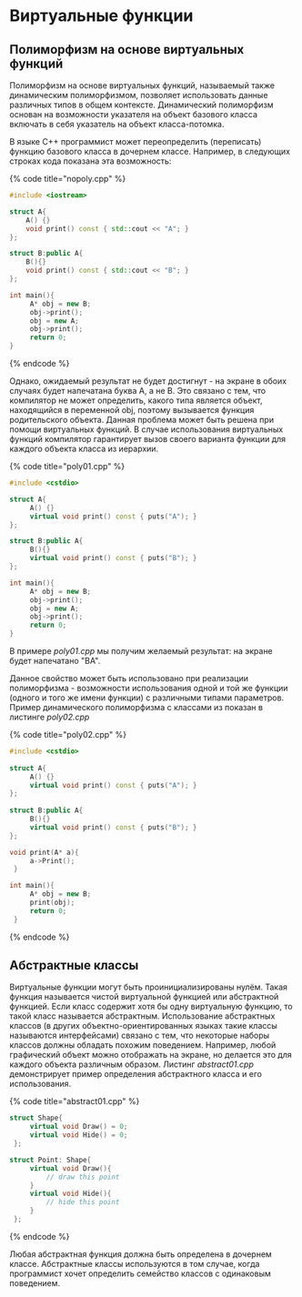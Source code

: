 # Виртуальные функции

## Полиморфизм на основе виртуальных функций

Полиморфизм на основе виртуальных функций, называемый также динамическим полиморфизмом, позволяет использовать данные различных типов в общем контексте. Динамический полиморфизм основан на возможности указателя на объект базового класса включать в себя указатель на объект класса-потомка.

В языке С++ программист может переопределить \(переписать\) функцию базового класса в дочернем классе. Например, в следующих строках кода показана эта возможность:

{% code title="nopoly.cpp" %}
```cpp
#include <iostream>

struct A{
    A() {}
    void print() const { std::cout << "A"; }
};

struct B:public A{
    B(){}
    void print() const { std::cout << "B"; }
};

int main(){
     A* obj = new B;
     obj->print();
     obj = new A;
     obj->print();
     return 0; 
}
```
{% endcode %}

Однако, ожидаемый результат не будет достигнут - на экране  в обоих случаях будет напечатана буква A, а не B. Это связано с тем, что компилятор не может определить, какого типа является объект, находящийся в переменной obj, поэтому вызывается функция родительского объекта. Данная проблема может быть решена при помощи виртуальных функций. В случае использования виртуальных функций компилятор гарантирует вызов своего варианта функции для каждого объекта класса из иерархии.

{% code title="poly01.cpp" %}
```cpp
#include <сstdio>

struct A{
     A() {}
     virtual void print() const { puts("A"); }
};

struct B:public A{
     B(){}
     virtual void print() const { puts("B"); }
};

int main(){
     A* obj = new B;
     obj->print();
     obj = new A;
     obj->print();
     return 0;
}

```

В примере _poly01.cpp_ мы получим желаемый результат: на экране будет напечатано "BA".

Данное свойство может быть использовано при реализации полиморфизма - возможности использования одной и той же функции \(одного и того же имени функции\) с различными типами параметров. Пример динамического полиморфизма с классами из показан в листинге _poly02.cpp_

{% code title="poly02.cpp" %}
```cpp
#include <сstdio>
​
struct A{
     A() {}
     virtual void print() const { puts("A"); }
};
​
struct B:public A{
     B(){}
     virtual void print() const { puts("B"); }
};

void print(A* a){
     a->Print();
 }

int main(){
     A* obj = new B;
     print(obj);
     return 0;
 }
```
{% endcode %}

## Абстрактные классы

Виртуальные функции могут быть проинициализированы нулём. Такая функция называется чистой виртуальной функцией или абстрактной функцией. Если класс содержит хотя бы одну виртуальную функцию, то такой класс называется абстрактным. Использование абстрактных классов \(в других объектно-ориентированных языках такие классы называются интерфейсами\) связано с тем, что некоторые наборы классов должны обладать похожим поведением. Например, любой графический объект можно отображать на экране, но делается это для каждого объекта различным образом. Листинг _abstract01.cpp_ демонстрирует пример определения абстрактного класса и его использования.

{% code title="abstract01.cpp" %}
```cpp
struct Shape{
     virtual void Draw() = 0;
     virtual void Hide() = 0;
 };

struct Point: Shape{
     virtual void Draw(){
         // draw this point
     }
     virtual void Hide(){
         // hide this point
     }
 };

```
{% endcode %}

Любая абстрактная функция должна быть определена в дочернем классе. Абстрактные классы используются в том случае, когда программист хочет определить семейство классов с одинаковым поведением.

